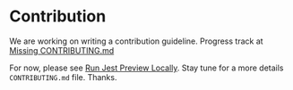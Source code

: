 # Contribution

We are working on writing a contribution guideline. Progress track at [Missing CONTRIBUTING.md](https://github.com/nvh95/jest-preview/issues/26)

For now, please see [Run Jest Preview Locally](./README.md#run-jest-preview-locally). Stay tune for a more details `CONTRIBUTING.md` file. Thanks.
